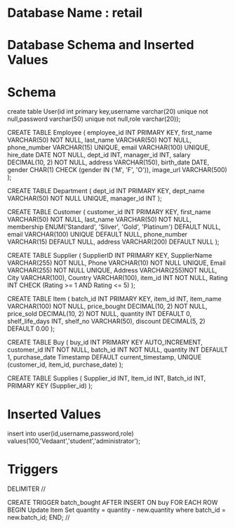 # Database Name : retail
# Database Schema and Inserted Values

# Schema
create table User(id int primary key,username varchar(20) unique not null,password varchar(50) unique not null,role varchar(20));

CREATE TABLE Employee (
    employee_id INT PRIMARY KEY,
    first_name VARCHAR(50) NOT NULL,
    last_name VARCHAR(50) NOT NULL,
    phone_number VARCHAR(15) UNIQUE,
    email VARCHAR(100) UNIQUE,
    hire_date DATE NOT NULL,
    dept_id INT,
    manager_id INT,
    salary DECIMAL(10, 2) NOT NULL,
    address VARCHAR(150),
    birth_date DATE,
    gender CHAR(1) CHECK (gender IN ('M', 'F', 'O')),
    image_url VARCHAR(500)
);

CREATE TABLE Department (
    dept_id INT PRIMARY KEY,
    dept_name VARCHAR(50) NOT NULL UNIQUE,
    manager_id INT
);

CREATE TABLE Customer (
    customer_id INT PRIMARY KEY,
    first_name VARCHAR(50) NOT NULL,
    last_name VARCHAR(50) NOT NULL,
    membership ENUM('Standard', 'Silver', 'Gold', 'Platinum') DEFAULT NULL,
    email VARCHAR(100) UNIQUE DEFAULT NULL,
    phone_number VARCHAR(15) DEFAULT NULL,
    address VARCHAR(200) DEFAULT NULL
);

CREATE TABLE Supplier (
    SupplierID INT PRIMARY KEY,
    SupplierName VARCHAR(255) NOT NULL,
    Phone VARCHAR(10) NOT NULL UNIQUE,
    Email VARCHAR(255) NOT NULL UNIQUE,
    Address VARCHAR(255)NOT NULL,
    City VARCHAR(100),
    Country VARCHAR(100),
    item_id INT NOT NULL,
    Rating INT CHECK (Rating >= 1 AND Rating <= 5)
);

CREATE TABLE Item (
	batch_id INT PRIMARY KEY,
    item_id INT,
    item_name VARCHAR(100) NOT NULL,
    price_bought DECIMAL(10, 2) NOT NULL,
    price_sold DECIMAL(10, 2) NOT NULL,
    quantity INT DEFAULT 0,
    shelf_life_days INT,
    shelf_no VARCHAR(50),
    discount DECIMAL(5, 2) DEFAULT 0.00
);

CREATE TABLE Buy (
    buy_id INT PRIMARY KEY AUTO_INCREMENT,
    customer_id INT NOT NULL,
    batch_id INT NOT NULL,
    quantity INT DEFAULT 1,
    purchase_date Timestamp DEFAULT current_timestamp,
    UNIQUE (customer_id, item_id, purchase_date)
);

CREATE TABLE Supplies (
    Supplier_id INT,
    Item_id INT,
    Batch_id INT,
    PRIMARY KEY (Supplier_id)
);

# Inserted Values
insert into user(id,username,password,role) values(100,'Vedaant','student','administrator');

# Triggers

DELIMITER //

CREATE TRIGGER batch_bought
AFTER INSERT ON buy
FOR EACH ROW
BEGIN
    Update Item
    Set quantity = quantity - new.quantity
    where batch_id = new.batch_id;
END;
//



